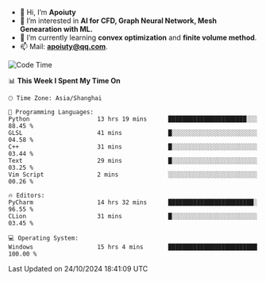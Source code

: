 - 👋 Hi, I’m **Apoiuty**
- 👀 I’m interested in **AI for CFD, Graph Neural Network, Mesh Genearation with ML.**
- 🌱 I’m currently learning **convex optimization** and **finite volume method**.
- 📫 Mail: **apoiuty@qq.com**.


<!--START_SECTION:waka-->
![Code Time](http://img.shields.io/badge/Code%20Time-1%2C319%20hrs%205%20mins-blue)

📊 **This Week I Spent My Time On** 

```text
🕑︎ Time Zone: Asia/Shanghai

💬 Programming Languages: 
Python                   13 hrs 19 mins      ██████████████████████░░░   88.45 % 
GLSL                     41 mins             █░░░░░░░░░░░░░░░░░░░░░░░░   04.58 % 
C++                      31 mins             █░░░░░░░░░░░░░░░░░░░░░░░░   03.44 % 
Text                     29 mins             █░░░░░░░░░░░░░░░░░░░░░░░░   03.25 % 
Vim Script               2 mins              ░░░░░░░░░░░░░░░░░░░░░░░░░   00.26 % 

🔥 Editors: 
PyCharm                  14 hrs 32 mins      ████████████████████████░   96.55 % 
CLion                    31 mins             █░░░░░░░░░░░░░░░░░░░░░░░░   03.45 % 

💻 Operating System: 
Windows                  15 hrs 4 mins       █████████████████████████   100.00 % 
```


 Last Updated on 24/10/2024 18:41:09 UTC
<!--END_SECTION:waka-->



<!---
Apoiuty/Apoiuty is a ✨ special ✨ repository because its `README.md` (this file) appears on your GitHub profile.
You can click the Preview link to take a look at your changes.
--->
